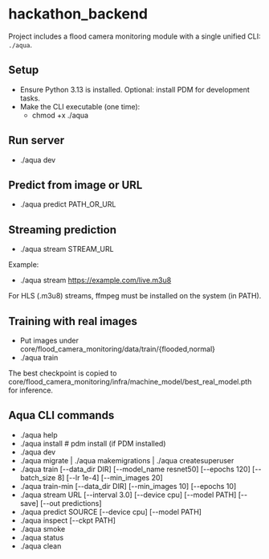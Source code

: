 # hackathon_backend

Project includes a flood camera monitoring module with a single unified CLI: `./aqua`.

## Setup

- Ensure Python 3.13 is installed. Optional: install PDM for development tasks.
- Make the CLI executable (one time):
  - chmod +x ./aqua

## Run server

- ./aqua dev

## Predict from image or URL

- ./aqua predict PATH_OR_URL

## Streaming prediction

- ./aqua stream STREAM_URL

Example:

- ./aqua stream <https://example.com/live.m3u8>

For HLS (.m3u8) streams, ffmpeg must be installed on the system (in PATH).

## Training with real images

- Put images under core/flood_camera_monitoring/data/train/{flooded,normal}
- ./aqua train

The best checkpoint is copied to core/flood_camera_monitoring/infra/machine_model/best_real_model.pth for inference.

## Aqua CLI commands

- ./aqua help
- ./aqua install # pdm install (if PDM installed)
- ./aqua dev
- ./aqua migrate | ./aqua makemigrations | ./aqua createsuperuser
- ./aqua train [--data_dir DIR] [--model_name resnet50] [--epochs 120] [--batch_size 8] [--lr 1e-4] [--min_images 20]
- ./aqua train-min [--data_dir DIR] [--min_images 10] [--epochs 10]
- ./aqua stream URL [--interval 3.0] [--device cpu] [--model PATH] [--save] [--out predictions]
- ./aqua predict SOURCE [--device cpu] [--model PATH]
- ./aqua inspect [--ckpt PATH]
- ./aqua smoke
- ./aqua status
- ./aqua clean
